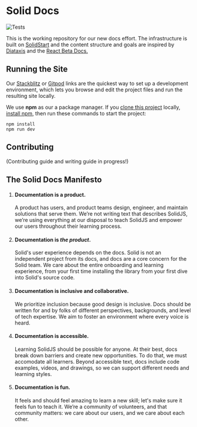 # Solid Docs

![Tests](https://github.com/solidjs/solid-docs-next/actions/workflows/playwright.yml/badge.svg)

This is the working repository for our new docs effort. The infrastructure is built on [SolidStart](https://github.com/solidjs/solid-start) and the content structure and goals are inspired by [Diataxis](https://diataxis.fr/) and the [React Beta Docs.](https://diataxis.fr/)

## Running the Site

Our [Stackblitz](https://stackblitz.com/fork/github/solidjs/solid-docs-next/) or [Gitpod](https://gitpod.io/#https://github.com/solidjs/solid-docs-next) links are the quickest way to set up a development environment, which lets you browse and edit the project files and run the resulting site locally.

We use **npm** as our a package manager. If you [clone this project](https://docs.github.com/en/repositories/creating-and-managing-repositories/cloning-a-repository) locally, [install npm](https://docs.npmjs.com/downloading-and-installing-node-js-and-npm), then run these commands to start the project:

```shell
npm install
npm run dev
```

## Contributing

(Contributing guide and writing guide in progress!)

## The Solid Docs Manifesto

1. <h4>Documentation is a product.</h4> A product has users, and product teams design, engineer, and maintain solutions that serve them. We’re not writing text that describes SolidJS, we’re using everything at our disposal to teach SolidJS and empower our users throughout their learning process.

2. <h4>Documentation is <em>the product</em>.</h4> Solid's user experience depends on the docs. Solid is not an independent project from its docs, and docs are a core concern for the Solid team. We care about the entire onboarding and learning experience, from your first time installing the library from your first dive into Solid's source code.

3. <h4>Documentation is inclusive and collaborative.</h4> We prioritize inclusion because good design is inclusive. Docs should be written for and by folks of different perspectives, backgrounds, and level of tech expertise. We aim to foster an environment where every voice is heard.

4. <h4>Documentation is accessible.</h4> Learning SolidJS should be possible for anyone. At their best, docs break down barriers and create new opportunities. To do that, we must accomodate all learners. Beyond accessible text, docs include code examples, videos, and drawings, so we can support different needs and learning styles.

5. <h4>Documentation is fun.</h4> It feels and should feel amazing to learn a new skill; let's make sure it feels fun to teach it. We’re a community of volunteers, and that community matters: we care about our users, and we care about each other.
